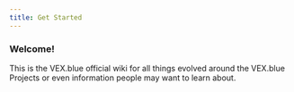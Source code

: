 ```yaml
---
title: Get Started
---
```


### Welcome!

This is the VEX.blue official wiki for all things evolved around the VEX.blue Projects or even information people may want to learn about.
